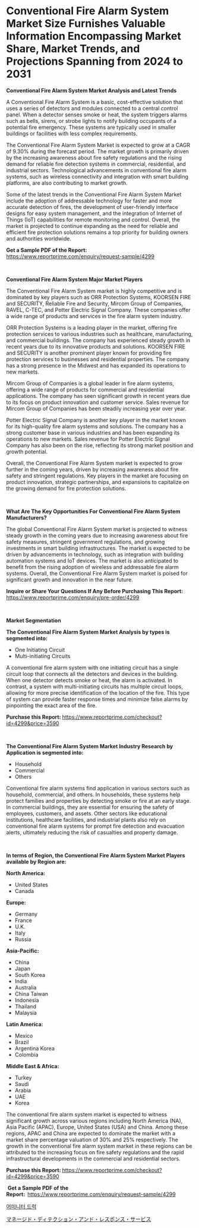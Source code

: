 <p><h1>Conventional Fire Alarm System Market Size Furnishes Valuable Information Encompassing Market Share, Market Trends, and Projections Spanning from 2024 to 2031</h1></p><p><strong>Conventional Fire Alarm System Market Analysis and Latest Trends</strong></p>
<p><p>A Conventional Fire Alarm System is a basic, cost-effective solution that uses a series of detectors and modules connected to a central control panel. When a detector senses smoke or heat, the system triggers alarms such as bells, sirens, or strobe lights to notify building occupants of a potential fire emergency. These systems are typically used in smaller buildings or facilities with less complex requirements.</p><p>The Conventional Fire Alarm System Market is expected to grow at a CAGR of 9.30% during the forecast period. The market growth is primarily driven by the increasing awareness about fire safety regulations and the rising demand for reliable fire detection systems in commercial, residential, and industrial sectors. Technological advancements in conventional fire alarm systems, such as wireless connectivity and integration with smart building platforms, are also contributing to market growth.</p><p>Some of the latest trends in the Conventional Fire Alarm System Market include the adoption of addressable technology for faster and more accurate detection of fires, the development of user-friendly interface designs for easy system management, and the integration of Internet of Things (IoT) capabilities for remote monitoring and control. Overall, the market is projected to continue expanding as the need for reliable and efficient fire protection solutions remains a top priority for building owners and authorities worldwide.</p></p>
<p><strong>Get a Sample PDF of the Report:&nbsp;</strong> <a href="https://www.reportprime.com/enquiry/request-sample/4299">https://www.reportprime.com/enquiry/request-sample/4299</a></p>
<p>&nbsp;</p>
<p><strong>Conventional Fire Alarm System Major Market Players</strong></p>
<p><p>The Conventional Fire Alarm System market is highly competitive and is dominated by key players such as ORR Protection Systems, KOORSEN FIRE and SECURITY, Reliable Fire and Security, Mircom Group of Companies, RAVEL, C-TEC, and Potter Electric Signal Company. These companies offer a wide range of products and services in the fire alarm system industry.</p><p>ORR Protection Systems is a leading player in the market, offering fire protection services to various industries such as healthcare, manufacturing, and commercial buildings. The company has experienced steady growth in recent years due to its innovative products and solutions. KOORSEN FIRE and SECURITY is another prominent player known for providing fire protection services to businesses and residential properties. The company has a strong presence in the Midwest and has expanded its operations to new markets.</p><p>Mircom Group of Companies is a global leader in fire alarm systems, offering a wide range of products for commercial and residential applications. The company has seen significant growth in recent years due to its focus on product innovation and customer service. Sales revenue for Mircom Group of Companies has been steadily increasing year over year.</p><p>Potter Electric Signal Company is another key player in the market known for its high-quality fire alarm systems and solutions. The company has a strong customer base in various industries and has been expanding its operations to new markets. Sales revenue for Potter Electric Signal Company has also been on the rise, reflecting its strong market position and growth potential.</p><p>Overall, the Conventional Fire Alarm System market is expected to grow further in the coming years, driven by increasing awareness about fire safety and stringent regulations. Key players in the market are focusing on product innovation, strategic partnerships, and expansions to capitalize on the growing demand for fire protection solutions.</p></p>
<p>&nbsp;</p>
<p><strong>What Are The Key Opportunities For Conventional Fire Alarm System Manufacturers?</strong></p>
<p><p>The global Conventional Fire Alarm System market is projected to witness steady growth in the coming years due to increasing awareness about fire safety measures, stringent government regulations, and growing investments in smart building infrastructures. The market is expected to be driven by advancements in technology, such as integration with building automation systems and IoT devices. The market is also anticipated to benefit from the rising adoption of wireless and addressable fire alarm systems. Overall, the Conventional Fire Alarm System market is poised for significant growth and innovation in the near future.</p></p>
<p><strong>Inquire or Share Your Questions If Any Before Purchasing This Report:</strong> <a href="https://www.reportprime.com/enquiry/pre-order/4299">https://www.reportprime.com/enquiry/pre-order/4299</a></p>
<p>&nbsp;</p>
<p><strong>Market Segmentation</strong></p>
<p><strong>The Conventional Fire Alarm System Market Analysis by types is segmented into:</strong></p>
<p><ul><li>One Initiating Circuit</li><li>Multi-initiating Circuits</li></ul></p>
<p><p>A conventional fire alarm system with one initiating circuit has a single circuit loop that connects all the detectors and devices in the building. When one detector detects smoke or heat, the alarm is activated. In contrast, a system with multi-initiating circuits has multiple circuit loops, allowing for more precise identification of the location of the fire. This type of system can provide faster response times and minimize false alarms by pinpointing the exact area of the fire.</p></p>
<p><strong>Purchase this Report:&nbsp;</strong><a href="https://www.reportprime.com/checkout?id=4299&price=3590">https://www.reportprime.com/checkout?id=4299&price=3590</a></p>
<p>&nbsp;</p>
<p><strong>The Conventional Fire Alarm System Market Industry Research by Application is segmented into:</strong></p>
<p><ul><li>Household</li><li>Commercial</li><li>Others</li></ul></p>
<p><p>Conventional fire alarm systems find application in various sectors such as household, commercial, and others. In households, these systems help protect families and properties by detecting smoke or fire at an early stage. In commercial buildings, they are essential for ensuring the safety of employees, customers, and assets. Other sectors like educational institutions, healthcare facilities, and industrial plants also rely on conventional fire alarm systems for prompt fire detection and evacuation alerts, ultimately reducing the risk of casualties and property damage.</p></p>
<p>&nbsp;</p>
<p><strong>In terms of Region, the Conventional Fire Alarm System Market Players available by Region are:</strong></p>
<p>
    <p> <strong> North America: </strong>
        <ul>
            <li>United States</li>
            <li>Canada</li>
        </ul>
        </p> 
    <p> <strong> Europe: </strong>
        <ul>
            <li>Germany</li>
            <li>France</li>
            <li>U.K.</li>
            <li>Italy</li>
            <li>Russia</li>
        </ul>
        </p> 
    <p> <strong> Asia-Pacific: </strong>
        <ul>
            <li>China</li>
            <li>Japan</li>
            <li>South Korea</li>
            <li>India</li>
            <li>Australia</li>
            <li>China Taiwan</li>
            <li>Indonesia</li>
            <li>Thailand</li>
            <li>Malaysia</li>
        </ul>
        </p> 
    <p> <strong> Latin America: </strong>
        <ul>
            <li>Mexico</li>
            <li>Brazil</li>
            <li>Argentina Korea</li>
            <li>Colombia</li>
        </ul>
        </p> 
    <p> <strong> Middle East & Africa: </strong>
        <ul>
            <li>Turkey</li>
            <li>Saudi</li>
            <li>Arabia</li>
            <li>UAE</li>
            <li>Korea</li>
        </ul>
    </p>
    </p>
<p><p>The conventional fire alarm system market is expected to witness significant growth across various regions including North America (NA), Asia Pacific (APAC), Europe, United States (USA) and China. Among these regions, APAC and China are expected to dominate the market with a market share percentage valuation of 30% and 25% respectively. The growth in the conventional fire alarm system market in these regions can be attributed to the increasing focus on fire safety regulations and the rapid infrastructural developments in the commercial and residential sectors.</p></p>
<p><strong>Purchase this Report: </strong><a href="https://www.reportprime.com/checkout?id=4299&price=3590">https://www.reportprime.com/checkout?id=4299&price=3590</a></p>
<p>&nbsp;<strong>Get a Sample PDF of the Report:&nbsp;&nbsp;</strong><a href="https://www.reportprime.com/enquiry/request-sample/4299">https://www.reportprime.com/enquiry/request-sample/4299</a></p>
<p><strong></strong></p>
<p><p><a href="https://medium.com/@greggibson7876/%EC%95%A0%ED%94%BC%EB%8B%88%ED%86%A8-%EC%95%BD%EB%AC%BC-%EC%8B%9C%EC%9E%A5-%EC%8B%9C%EC%9E%A5-cagr-%EC%8B%9C%EC%9E%A5-%EB%8F%99%ED%96%A5-%EB%B0%8F-%EC%84%B1%EC%9E%A5-%EC%A0%84%EB%9E%B5%EC%97%90-%EB%8C%80%ED%95%9C-%ED%86%B5%EC%B0%B0%EB%A0%A5-44e5adeb7689">어미니터 드럭</a></p><p><a href="https://github.com/SarahFahey88/Market-Research-Report-List-1/blob/main/871347715100.md">マネージド・ディテクション・アンド・レスポンス・サービス</a></p></p>